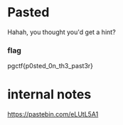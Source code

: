 # Pasted
Hahah, you thought you'd get a hint?

### flag
pgctf{p0sted_0n_th3_past3r}

# internal notes
https://pastebin.com/eLUtL5A1
